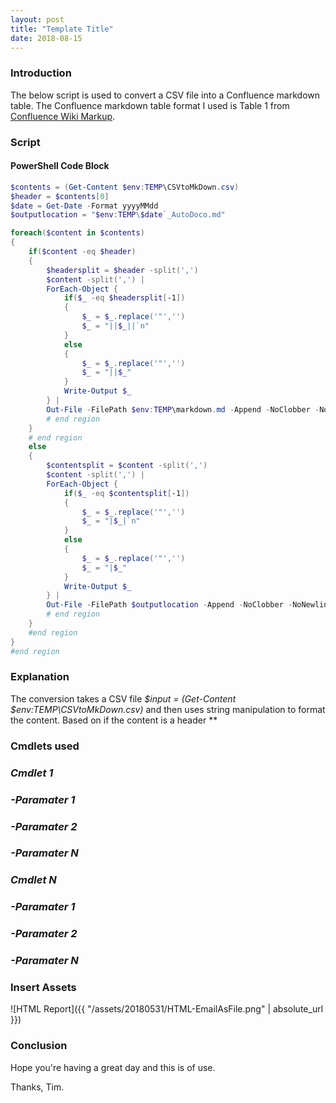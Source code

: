 ```yaml
---
layout: post
title: "Template Title"
date: 2018-08-15
---
```


### Introduction
The below script is used to convert a CSV file into a Confluence markdown table. The Confluence markdown table format I used is Table 1 from [Confluence Wiki Markup](https://confluence.atlassian.com/doc/confluence-wiki-markup-251003035.html#ConfluenceWikiMarkup-Tables).

### Script
#### PowerShell Code Block
```PowerShell
$contents = (Get-Content $env:TEMP\CSVtoMkDown.csv)
$header = $contents[0]
$date = Get-Date -Format yyyyMMdd
$outputlocation = "$env:TEMP\$date`_AutoDoco.md"

foreach($content in $contents)
{
    if($content -eq $header)
    {
        $headersplit = $header -split(',')
        $content -split(',') |
        ForEach-Object {
            if($_ -eq $headersplit[-1])
            {
                $_ = $_.replace('"','')
                $_ = "||$_||`n"
            }
            else
            {
                $_ = $_.replace('"','')
                $_ = "||$_"
            } 
            Write-Output $_
        } |
        Out-File -FilePath $env:TEMP\markdown.md -Append -NoClobber -NoNewline
        # end region
    }
    # end region
    else 
    {
        $contentsplit = $content -split(',')
        $content -split(',') |
        ForEach-Object {
            if($_ -eq $contentsplit[-1])
            {
                $_ = $_.replace('"','')
                $_ = "|$_|`n"
            }
            else
            {
                $_ = $_.replace('"','')
                $_ = "|$_"
            }
            Write-Output $_
        } |
        Out-File -FilePath $outputlocation -Append -NoClobber -NoNewline
        # end region
    }
    #end region
}
#end region
```
### Explanation
The conversion takes a CSV file *$input = (Get-Content $env:TEMP\CSVtoMkDown.csv)* and then uses string manipulation to format the content. Based on if the content is a header **

### Cmdlets used
### *Cmdlet 1*

### *-Paramater 1*

### *-Paramater 2*

### *-Paramater N*

### *Cmdlet N*

### *-Paramater 1*

### *-Paramater 2*

### *-Paramater N*

### Insert Assets
![HTML Report]({{ "/assets/20180531/HTML-EmailAsFile.png" | absolute_url }})

### Conclusion

Hope you're having a great day and this is of use.

Thanks, Tim.
